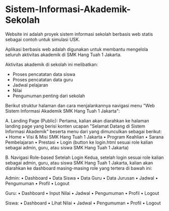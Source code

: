 # Sistem-Informasi-Akademik-Sekolah
Website ini adalah proyek sistem informasi sekolah berbasis web statis sebagai contoh untuk simulasi USK.

Aplikasi berbasis web adalah digunakan untuk membantu mengelola seluruh aktivitas akademik di SMK Hang Tuah 1 Jakarta.

Aktivitas akademik di sekolah ini melibatkan:
- Proses pencatatan data siswa
- Proses pencatatan data guru 
- Jadwal pelajaran 
- Nilai 
- Pengumuman penting dari sekolah

Berikut struktur halaman dan cara menjalankannya navigasi menu "Web Sistem Informasi Akademik SMK Hang Tuah 1 Jakarta":

A. Landing Page (Public):
  Pertama, kalian akan diarahkan ke halaman landing page yang berisi konten ucapan "Selamat Datang di Sistem Informasi Akademik" beserta menu dari yang dimunculkan sebagai berikut:  
• Home
• Visi & Misi SMK Hang Tuah 1 Jakarta
• Program Keahlian 
• Sarana Pembelajaran
• Prestasi
• Login (button ke login.html sesuai role kalian sebagai admin, guru, atau siswa SMK Hang Tuah 1 Jakarta)

B. Navigasi Role-based Setelah Login
  Kedua, setelah login sesuai role kalian sebagai admin, guru, atau siswa SMK Hang Tuah 1 Jakarta, kalian akan diarahkan ke dashboard masing-masing role yang tertera di bawah ini:

Admin:
• Dashboard
• Data Siswa
• Data Guru
• Data Jurusan
• Jadwal
• Pengumuman
• Profil
• Logout

Guru:
• Dashboard
• Input Nilai
• Jadwal
• Pengumuman
• Profil
• Logout

Siswa:
• Dashboard
• Lihat Nilai
• Jadwal
• Pengumuman
• Profil
• Logout
